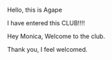 Hello, this is Agape

I have entered this CLUB!!!!

Hey Monica, Welcome to the club.

Thank you, I feel welcomed.